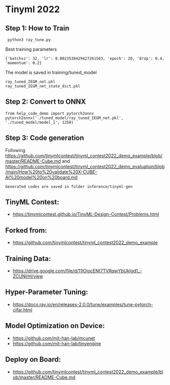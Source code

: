 # Tinyml 2022

## Step 1: How to Train
```
 python3 ray_tune.py
```
Best training parameters
```
{'batchsz': 32, 'lr': 0.0023538429427261503, 'epoch': 20, 'drop': 0.4, 'momentum': 0.2}
```
The model is saved in training/tuned_model
```
ray_tuned_IEGM_net.pkl
ray_tuned_IEGM_net_state_dict.pkl
```

## Step 2: Convert to ONNX
```
from help_code_demo import pytorch2onnx
pytorch2onnx('./tuned_model/ray_tuned_IEGM_net.pkl', './tuned_model/model_1', 1250)
```

## Step 3: Code generation

Following https://github.com/tinymlcontest/tinyml_contest2022_demo_example/blob/master/README-Cube.md and https://github.com/tinymlcontest/tinyml_contest2022_demo_evaluation/blob/main/How%20to%20validate%20X-CUBE-AI%20model%20on%20board.md
```
Generated codes are saved in folder inference/tinyml-gen
```
## TinyML Contest:
* https://tinymlcontest.github.io/TinyML-Design-Contest/Problems.html

## Forked from:
* https://github.com/tinymlcontest/tinyml_contest2022_demo_example

## Training Data:
* https://drive.google.com/file/d/11lOiocENt7TVRqwYbUkIgd1_-ZCUNIrH/view


## Hyper-Parameter Tuning:
* https://docs.ray.io/en/releases-2.0.0/tune/examples/tune-pytorch-cifar.html

## Model Optimization on Device:
* https://github.com/mit-han-lab/mcunet
* https://github.com/mit-han-lab/tinyengine

## Deploy on Board:
* https://github.com/tinymlcontest/tinyml_contest2022_demo_example/blob/master/README-Cube.md

